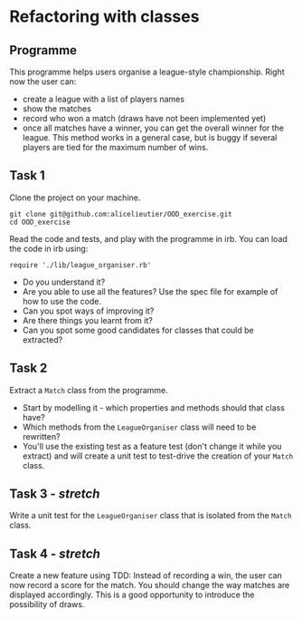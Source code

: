 # Refactoring with classes

## Programme

This programme helps users organise a league-style championship.
Right now the user can:
* create a league with a list of players names
* show the matches
* record who won a match (draws have not been implemented yet)
* once all matches have a winner, you can get the overall winner for the league. This method works in a general case, but is buggy if several players are tied for the maximum number of wins.

## Task 1

Clone the project on your machine. 

```
git clone git@github.com:alicelieutier/OOD_exercise.git
cd OOD_exercise
```

Read the code and tests, and play with the programme in irb.
You can load the code in irb using:
```
require './lib/league_organiser.rb'
```

* Do you understand it?
* Are you able to use all the features? Use the spec file for example of how to use the code.
* Can you spot ways of improving it?
* Are there things you learnt from it?
* Can you spot some good candidates for classes that could be extracted?

## Task 2

Extract a `Match` class from the programme.
* Start by modelling it - which properties and methods should that class have?
* Which methods from the `LeagueOrganiser` class will need to be rewritten?
* You'll use the existing test as a feature test (don't change it while you extract) and will create a unit test to test-drive the creation of your `Match` class.

## Task 3 - *stretch*

Write a unit test for the `LeagueOrganiser` class that is isolated from the `Match` class.

## Task 4 - *stretch*

Create a new feature using TDD: Instead of recording a win, the user can now record a score for the match. You should change the way matches are displayed accordingly.
This is a good opportunity to introduce the possibility of draws.

